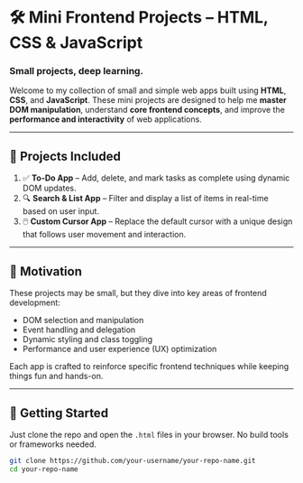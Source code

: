 # 🛠️ Mini Frontend Projects – HTML, CSS & JavaScript

### Small projects, deep learning.

Welcome to my collection of small and simple web apps built using **HTML**, **CSS**, and **JavaScript**. These mini projects are designed to help me **master DOM manipulation**, understand **core frontend concepts**, and improve the **performance and interactivity** of web applications.

---

## 📌 Projects Included

1. ✅ **To-Do App** – Add, delete, and mark tasks as complete using dynamic DOM updates.
2. 🔍 **Search & List App** – Filter and display a list of items in real-time based on user input.
3. 🖱️ **Custom Cursor App** – Replace the default cursor with a unique design that follows user movement and interaction.

---

## 🎯 Motivation

These projects may be small, but they dive into key areas of frontend development:

- DOM selection and manipulation  
- Event handling and delegation  
- Dynamic styling and class toggling  
- Performance and user experience (UX) optimization  

Each app is crafted to reinforce specific frontend techniques while keeping things fun and hands-on.

---

## 🚀 Getting Started

Just clone the repo and open the `.html` files in your browser. No build tools or frameworks needed.

```bash
git clone https://github.com/your-username/your-repo-name.git
cd your-repo-name

